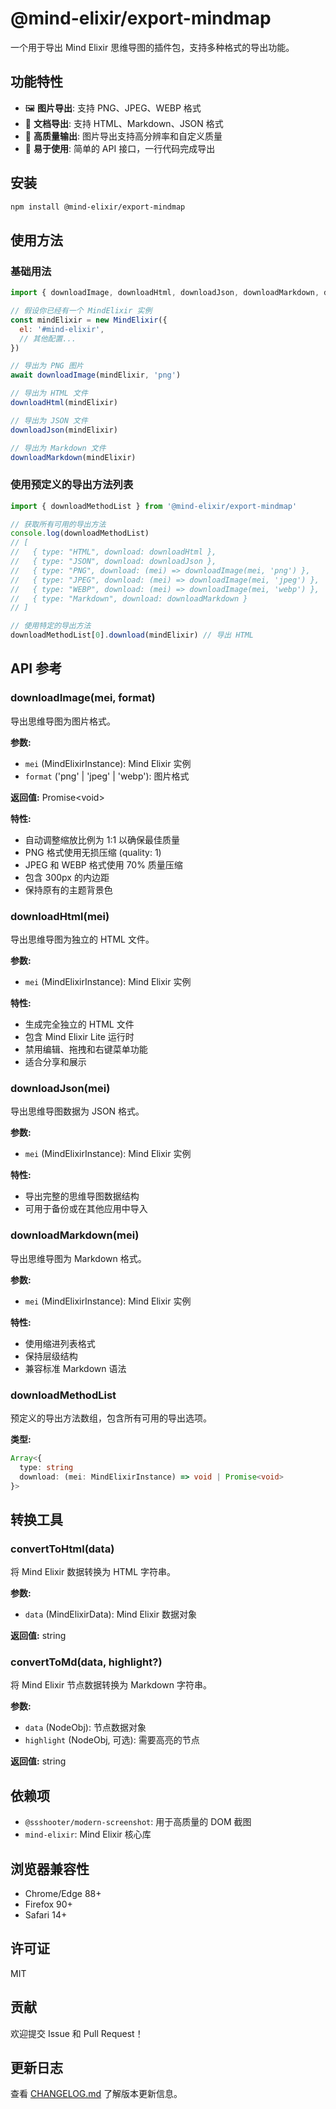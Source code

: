# @mind-elixir/export-mindmap

一个用于导出 Mind Elixir 思维导图的插件包，支持多种格式的导出功能。

## 功能特性

- 🖼️ **图片导出**: 支持 PNG、JPEG、WEBP 格式
- 📄 **文档导出**: 支持 HTML、Markdown、JSON 格式
- 🎨 **高质量输出**: 图片导出支持高分辨率和自定义质量
- 🔧 **易于使用**: 简单的 API 接口，一行代码完成导出

## 安装

```bash
npm install @mind-elixir/export-mindmap
```

## 使用方法

### 基础用法

```javascript
import { downloadImage, downloadHtml, downloadJson, downloadMarkdown, downloadMethodList } from '@mind-elixir/export-mindmap'

// 假设你已经有一个 MindElixir 实例
const mindElixir = new MindElixir({
  el: '#mind-elixir',
  // 其他配置...
})

// 导出为 PNG 图片
await downloadImage(mindElixir, 'png')

// 导出为 HTML 文件
downloadHtml(mindElixir)

// 导出为 JSON 文件
downloadJson(mindElixir)

// 导出为 Markdown 文件
downloadMarkdown(mindElixir)
```

### 使用预定义的导出方法列表

```javascript
import { downloadMethodList } from '@mind-elixir/export-mindmap'

// 获取所有可用的导出方法
console.log(downloadMethodList)
// [
//   { type: "HTML", download: downloadHtml },
//   { type: "JSON", download: downloadJson },
//   { type: "PNG", download: (mei) => downloadImage(mei, 'png') },
//   { type: "JPEG", download: (mei) => downloadImage(mei, 'jpeg') },
//   { type: "WEBP", download: (mei) => downloadImage(mei, 'webp') },
//   { type: "Markdown", download: downloadMarkdown }
// ]

// 使用特定的导出方法
downloadMethodList[0].download(mindElixir) // 导出 HTML
```

## API 参考

### downloadImage(mei, format)

导出思维导图为图片格式。

**参数:**

- `mei` (MindElixirInstance): Mind Elixir 实例
- `format` ('png' | 'jpeg' | 'webp'): 图片格式

**返回值:** Promise\<void\>

**特性:**

- 自动调整缩放比例为 1:1 以确保最佳质量
- PNG 格式使用无损压缩 (quality: 1)
- JPEG 和 WEBP 格式使用 70% 质量压缩
- 包含 300px 的内边距
- 保持原有的主题背景色

### downloadHtml(mei)

导出思维导图为独立的 HTML 文件。

**参数:**

- `mei` (MindElixirInstance): Mind Elixir 实例

**特性:**

- 生成完全独立的 HTML 文件
- 包含 Mind Elixir Lite 运行时
- 禁用编辑、拖拽和右键菜单功能
- 适合分享和展示

### downloadJson(mei)

导出思维导图数据为 JSON 格式。

**参数:**

- `mei` (MindElixirInstance): Mind Elixir 实例

**特性:**

- 导出完整的思维导图数据结构
- 可用于备份或在其他应用中导入

### downloadMarkdown(mei)

导出思维导图为 Markdown 格式。

**参数:**

- `mei` (MindElixirInstance): Mind Elixir 实例

**特性:**

- 使用缩进列表格式
- 保持层级结构
- 兼容标准 Markdown 语法

### downloadMethodList

预定义的导出方法数组，包含所有可用的导出选项。

**类型:**

```typescript
Array<{
  type: string
  download: (mei: MindElixirInstance) => void | Promise<void>
}>
```

## 转换工具

### convertToHtml(data)

将 Mind Elixir 数据转换为 HTML 字符串。

**参数:**

- `data` (MindElixirData): Mind Elixir 数据对象

**返回值:** string

### convertToMd(data, highlight?)

将 Mind Elixir 节点数据转换为 Markdown 字符串。

**参数:**

- `data` (NodeObj): 节点数据对象
- `highlight` (NodeObj, 可选): 需要高亮的节点

**返回值:** string

## 依赖项

- `@ssshooter/modern-screenshot`: 用于高质量的 DOM 截图
- `mind-elixir`: Mind Elixir 核心库

## 浏览器兼容性

- Chrome/Edge 88+
- Firefox 90+
- Safari 14+

## 许可证

MIT

## 贡献

欢迎提交 Issue 和 Pull Request！

## 更新日志

查看 [CHANGELOG.md](./CHANGELOG.md) 了解版本更新信息。
